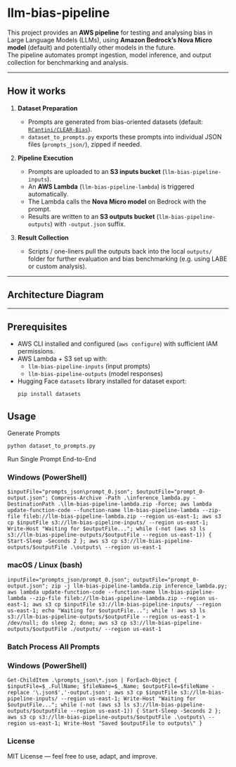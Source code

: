 # llm-bias-pipeline

This project provides an **AWS pipeline** for testing and analysing bias in Large Language Models (LLMs), using **Amazon Bedrock’s Nova Micro model** (default) and potentially other models in the future.  
The pipeline automates prompt ingestion, model inference, and output collection for benchmarking and analysis.

---

## How it works

1. **Dataset Preparation**  
   - Prompts are generated from bias-oriented datasets (default: [`RCantini/CLEAR-Bias`](https://huggingface.co/datasets/RCantini/CLEAR-Bias)).  
   - `dataset_to_prompts.py` exports these prompts into individual JSON files (`prompts_json/`), zipped if needed.

2. **Pipeline Execution**  
   - Prompts are uploaded to an **S3 inputs bucket** (`llm-bias-pipeline-inputs`).  
   - An **AWS Lambda** (`llm-bias-pipeline-lambda`) is triggered automatically.  
   - The Lambda calls the **Nova Micro model** on Bedrock with the prompt.  
   - Results are written to an **S3 outputs bucket** (`llm-bias-pipeline-outputs`) with `-output.json` suffix.  

3. **Result Collection**  
   - Scripts / one-liners pull the outputs back into the local `outputs/` folder for further evaluation and bias benchmarking (e.g. using LABE or custom analysis).

---

## Architecture Diagram



---

## Prerequisites

- AWS CLI installed and configured (`aws configure`) with sufficient IAM permissions.  
- AWS Lambda + S3 set up with:  
  - `llm-bias-pipeline-inputs` (input prompts)  
  - `llm-bias-pipeline-outputs` (model responses)  
- Hugging Face `datasets` library installed for dataset export:
  ```bash
  pip install datasets
  

## Usage

Generate Prompts

`python dataset_to_prompts.py`

Run Single Prompt End-to-End

### Windows (PowerShell)

`$inputFile="prompts_json\prompt_0.json"; $outputFile="prompt_0-output.json"; Compress-Archive -Path .\inference_lambda.py -DestinationPath .\llm-bias-pipeline-lambda.zip -Force; aws lambda update-function-code --function-name llm-bias-pipeline-lambda --zip-file fileb://llm-bias-pipeline-lambda.zip --region us-east-1; aws s3 cp $inputFile s3://llm-bias-pipeline-inputs/ --region us-east-1; Write-Host "Waiting for $outputFile..."; while (-not (aws s3 ls s3://llm-bias-pipeline-outputs/$outputFile --region us-east-1)) { Start-Sleep -Seconds 2 }; aws s3 cp s3://llm-bias-pipeline-outputs/$outputFile .\outputs\ --region us-east-1
`
### macOS / Linux (bash)

`inputFile="prompts_json/prompt_0.json"; outputFile="prompt_0-output.json"; zip -j llm-bias-pipeline-lambda.zip inference_lambda.py; aws lambda update-function-code --function-name llm-bias-pipeline-lambda --zip-file fileb://llm-bias-pipeline-lambda.zip --region us-east-1; aws s3 cp $inputFile s3://llm-bias-pipeline-inputs/ --region us-east-1; echo "Waiting for $outputFile..."; while ! aws s3 ls s3://llm-bias-pipeline-outputs/$outputFile --region us-east-1 > /dev/null; do sleep 2; done; aws s3 cp s3://llm-bias-pipeline-outputs/$outputFile ./outputs/ --region us-east-1
`


### Batch Process All Prompts

### Windows (PowerShell)

`Get-ChildItem .\prompts_json\*.json | ForEach-Object { $inputFile=$_.FullName; $fileName=$_.Name; $outputFile=$fileName -replace '\.json$','-output.json'; aws s3 cp $inputFile s3://llm-bias-pipeline-inputs/ --region us-east-1; Write-Host "Waiting for $outputFile..."; while (-not (aws s3 ls s3://llm-bias-pipeline-outputs/$outputFile --region us-east-1)) { Start-Sleep -Seconds 2 }; aws s3 cp s3://llm-bias-pipeline-outputs/$outputFile .\outputs\ --region us-east-1; Write-Host "Saved $outputFile to outputs\" }
`

### License

MIT License — feel free to use, adapt, and improve.